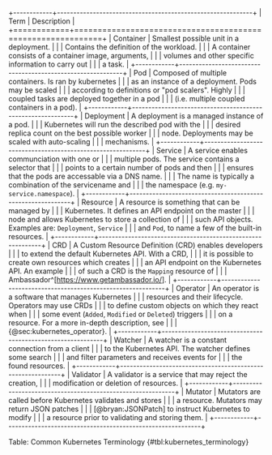 +------------+------------------------------------------------------------+
|    Term    |                        Description                         |
+============+============================================================+
| Container  | Smallest possible unit in a deployment.                    |
|            | Contains the definition of the workload.                   |
|            | A container consists of a container image, arguments,      |
|            | volumes and other specific information to carry out        |
|            | a task.                                                    |
+------------+------------------------------------------------------------+
| Pod        | Composed of multiple containers. Is ran by kubernetes      |
|            | as an instance of a deployment. Pods may be scaled         |
|            | according to definitions or "pod scalers". Highly          |
|            | coupled tasks are deployed together in a pod               |
|            | (i.e. multiple coupled containers in a pod).               |
+------------+------------------------------------------------------------+
| Deployment | A deployment is a managed instance of a pod.               |
|            | Kubernetes will run the described pod with the             |
|            | desired replica count on the best possible worker          |
|            | node. Deployments may be scaled with auto-scaling          |
|            | mechanisms.                                                |
+------------+------------------------------------------------------------+
| Service    | A service enables communciation with one or                |
|            | multiple pods. The service contains a selector that        |
|            | points to a certain number of pods and then                |
|            | ensures that the pods are accessable via a DNS name.       |
|            | The name is typically a combination of the servicename and |
|            | the namespace (e.g. `my-service.namespace`).               |
+------------+------------------------------------------------------------+
| Resource   | A resource is something that can be managed by             |
|            | Kubernetes. It defines an API endpoint on the master       |
|            | node and allows Kubernetes to store a collection of        |
|            | such API objects. Examples are: `Deployment`, `Service`    |
|            | and `Pod`, to name a few of the built-in resources.        |
+------------+------------------------------------------------------------+
| CRD        | A Custom Resource Definition (CRD) enables developers      |
|            | to extend the default Kubernetes API. With a CRD,          |
|            | it is possible to create own resources which creates       |
|            | an API endpoint on the Kubernetes API. An example          |
|            | of such a CRD is the `Mapping` resource of                 |
|            | Ambassador^[<https://www.getambassador.io/>].              |
+------------+------------------------------------------------------------+
| Operator   | An operator is a software that manages Kubernetes          |
|            | resources and their lifecycle. Operators may use CRDs      |
|            | to define custom objects on which they react when          |
|            | some event (`Added`, `Modified` or `Deleted`) triggers     |
|            | on a resource. For a more in-depth description, see        |
|            | {@sec:kubernetes_operator}.                                |
+------------+------------------------------------------------------------+
| Watcher    | A watcher is a constant connection from a client           |
|            | to the Kubernetes API. The watcher defines some search     |
|            | and filter parameters and receives events for              |
|            | the found resources.                                       |
+------------+------------------------------------------------------------+
| Validator  | A validator is a service that may reject the creation,     |
|            | modification or deletion of resources.                     |
+------------+------------------------------------------------------------+
| Mutator    | Mutators are called before Kubernetes validates and stores |
|            | a resource. Mutators may return JSON patches               |
|            | [@bryan:JSONPatch] to instruct Kubernetes to modify        |
|            | a resource prior to validating and storing them.           |
+------------+------------------------------------------------------------+

Table: Common Kubernetes Terminology {#tbl:kubernetes_terminology}
